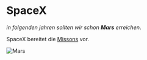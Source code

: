 # SpaceX

*in folgenden jahren sollten wir schon **Mars** erreichen*.



SpaceX bereitet die [Missons](https://www.spacex.com/human-spaceflight/mars/) vor.





![Mars](https://www.teslarati.com/wp-content/uploads/2019/10/Starship-2019-Mars-base-render-SpaceX-1-full-crop-c.jpg)
